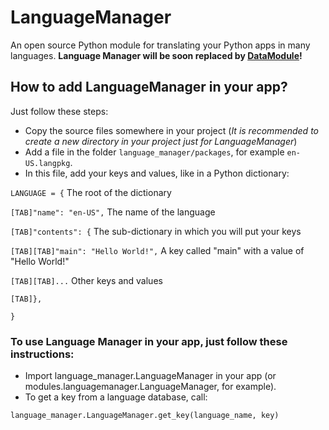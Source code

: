 # LanguageManager
 An open source Python module for translating your Python apps in many languages. **Language Manager will be soon replaced by [DataModule](https://github.com/MisterPython581/datamodule)!**
## How to add LanguageManager in your app?
 Just follow these steps:
 * Copy the source files somewhere in your project (*It is recommended to create a new directory in your project just for LanguageManager*)
 * Add a file in the folder `language_manager/packages`, for example `en-US.langpkg`.
 * In this file, add your keys and values, like in a Python dictionary:
   
`LANGUAGE = {` The root of the dictionary
   
`[TAB]"name": "en-US",` The name of the language
    
`[TAB]"contents": {` The sub-dictionary in which you will put your keys

`[TAB][TAB]"main": "Hello World!",` A key called "main" with a value of "Hello World!"

`[TAB][TAB]...` Other keys and values

`[TAB]},`

`}`
### To use Language Manager in your app, just follow these instructions:
 * Import language_manager.LanguageManager in your app (or modules.languagemanager.LanguageManager, for example).
 * To get a key from a language database, call:

`language_manager.LanguageManager.get_key(language_name, key)`
